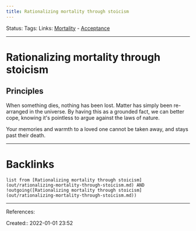 ```yaml
---
title: Rationalizing mortality through stoicism
---
```

Status: 
Tags: 
Links: [Mortality](out/mortality.md) - [Acceptance](out/acceptance.md)
___
# Rationalizing mortality through stoicism
## Principles
When something dies, nothing has been lost. Matter has simply been re-arranged in the universe. By having this as a grounded fact, we can better cope, knowing it's pointless to argue against the laws of nature.

Your memories and warmth to a loved one cannot be taken away, and stays past their death.

___
# Backlinks
```dataview
list from [Rationalizing mortality through stoicism](out/rationalizing-mortality-through-stoicism.md) AND !outgoing([Rationalizing mortality through stoicism](out/rationalizing-mortality-through-stoicism.md))
```
___
References:

Created:: 2022-01-01 23:52
